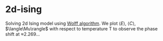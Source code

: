 # 2d-ising
Solving 2d Ising model using [Wolff algorithm](https://en.wikipedia.org/wiki/Wolff_algorithm). We plot $\langle E\rangle$, $\langle C\rangle$, $\langle\Mu\rangle$ with respect to temperature T to observe the phase shift at $\approx$2.269...
